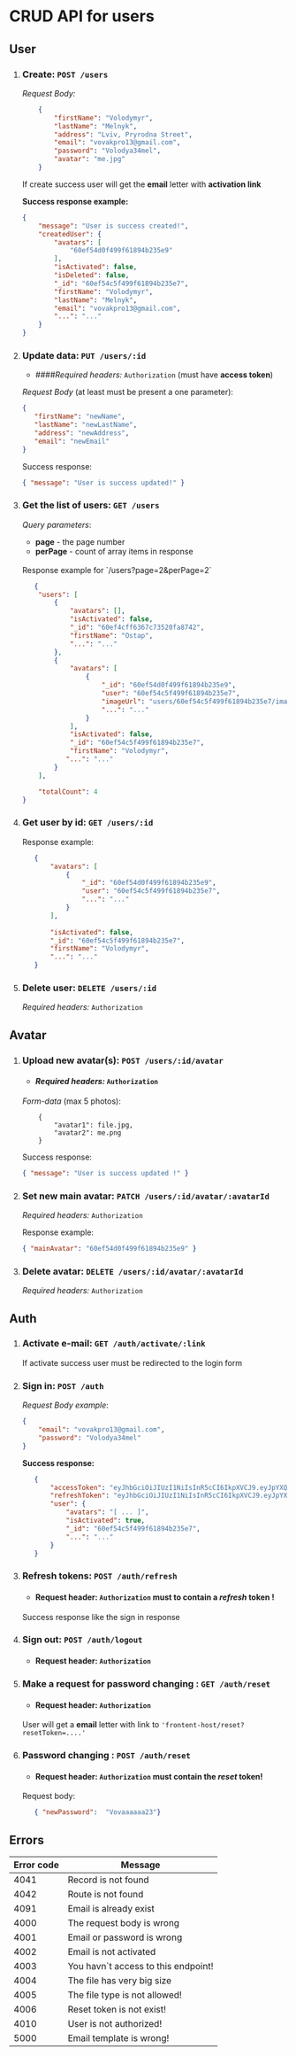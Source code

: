 # CRUD API for users
## User

1)  ### Create: `POST /users`
      _Request Body:_
   
       ```json
           {
               "firstName": "Volodymyr",
               "lastName": "Melnyk",
               "address": "Lviv, Pryrodna Street",
               "email": "vovakpro13@gmail.com",
               "password": "Volodya34mel",
               "avatar": "me.jpg"
           }
       ```
    If create success user will get the **email** letter with **activation link**
    
      **Success response example:** 
      
      ```json
      {
          "message": "User is success created!",
          "createdUser": {
              "avatars": [
                  "60ef54d0f499f61894b235e9"
              ],
              "isActivated": false,
              "isDeleted": false,
              "_id": "60ef54c5f499f61894b235e7",
              "firstName": "Volodymyr",
              "lastName": "Melnyk",
              "email": "vovakpro13@gmail.com",
              "...": "..."
          }
      }
      ```


2) ### Update data: `PUT /users/:id`
   
      * ####_Required headers:_ `Authorization` (must have **access token**)   
      
      _Request Body_ (at least must be present a one parameter):
   
      ```json
      {
         "firstName": "newName",
         "lastName": "newLastName",
         "address": "newAddress",
         "email": "newEmail"
      }
      ```

      Success response:
      ```json
      { "message": "User is success updated!" }
      ```

3) ### Get the list of users: `GET /users`

   _Query parameters_:
   - **page** - the page number
   - **perPage** - count of array items in response      
   <br>
   Response example for `/users?page=2&perPage=2`
     
   ```json
      {
       "users": [
           {
               "avatars": [],
               "isActivated": false,
               "_id": "60ef4cff6367c73520fa8742",
               "firstName": "Ostap",
               "...": "..."
           },
           {
               "avatars": [
                   {
                       "_id": "60ef54d0f499f61894b235e9",
                       "user": "60ef54c5f499f61894b235e7",
                       "imageUrl": "users/60ef54c5f499f61894b235e7/images/1f6b4f39-9517-4657-a12b-ef16763d1ede.jpg",
                       "...": "..."
                   }
               ],
               "isActivated": false,
               "_id": "60ef54c5f499f61894b235e7",
               "firstName": "Volodymyr",
              "...": "..."
           }
       ],
   
       "totalCount": 4
   }
   ```

4) ### Get user by id: `GET /users/:id`

   Response example: 

   ```json
      {
          "avatars": [
              {
                  "_id": "60ef54d0f499f61894b235e9",
                  "user": "60ef54c5f499f61894b235e7",
                  "...": "..."
              }
          ],
  
          "isActivated": false,
          "_id": "60ef54c5f499f61894b235e7",
          "firstName": "Volodymyr",
          "...": "..."
      }
   ```

5) ### Delete user: `DELETE /users/:id`
   _Required headers:_ `Authorization`

## Avatar
1) ### Upload new avatar(s): `POST /users/:id/avatar`
   
   * #### _Required headers:_ `Authorization` 
   
   _Form-data_ (max 5 photos):
   
    ```text
        {
            "avatar1": file.jpg,
            "avatar2": me.png
        }
    ```
   Success response:
   ```json
   { "message": "User is success updated !" }
   ```
   
2) ### Set new main avatar: `PATCH /users/:id/avatar/:avatarId`
   _Required headers:_ `Authorization` 

   Response example:
   ```json
   { "mainAvatar": "60ef54d0f499f61894b235e9" }
   ```

3) ### Delete avatar: `DELETE /users/:id/avatar/:avatarId`
   _Required headers:_ `Authorization` 

## Auth

1) ### Activate e-mail: `GET /auth/activate/:link`
   If activate success user must be redirected to the login form

2) ### Sign in: `POST /auth`
   
   _Request Body example_:
   ```json
   {
       "email": "vovakpro13@gmail.com",
       "password": "Volodya34mel"
   } 
   ```
   
   **Success response:**
   ```json
      {
          "accessToken": "eyJhbGciOiJIUzI1NiIsInR5cCI6IkpXVCJ9.eyJpYXQiOjE2MjYyOTk3MjIsImV4cCI6MTYyNjMwMDYyMn0.k5Jff3cqj2D2IoQo1PjKcF1Xf2WjXddpUHhchHpJ7u4",
          "refreshToken": "eyJhbGciOiJIUzI1NiIsInR5cCI6IkpXVCJ9.eyJpYXQiOjE2MjYyOTk3MjIsImV4cCI6MTYzMTQ4MzcyMn0.kJ7OpwI3Faz9zicsdfZAkPhFXrdxcBb7iZooyjOFwOw",
          "user": {
              "avatars": "[ ... ]",
              "isActivated": true,
              "_id": "60ef54c5f499f61894b235e7",
              "...": "..."
          }
      }
   ```

2) ### Refresh tokens: `POST /auth/refresh`
   * #### Request header: `Authorization` must to contain a _refresh_ token !

   Success response like the sign in response


3) ### Sign out: `POST /auth/logout`
   * #### Request header: `Authorization` 

3) ### Make a request for password changing : `GET /auth/reset`
   * #### Request header: `Authorization`
   
   User will get a **email** letter with link to `'frontent-host/reset?resetToken=....'`

3) ### Password changing : `POST /auth/reset`
   * #### Request header: `Authorization` must contain the _reset_ token!

   Request body:

   ```json
      { "newPassword":  "Vovaaaaaa23"}
   ```


## Errors


**Error code** | Message
    ------------ | -------------
4041 | Record is not found
4042 | Route is not found
4091 | Email is already exist
4000 | The request body is wrong
4001 | Email or password is wrong
4002 | Email is not activated
4003 | You havn`t access to this endpoint!
4004 | The file has very big size
4005 | The file type is not allowed!
4006 | Reset token is not exist!
4010 | User is not authorized!
5000 | Email template is wrong!

